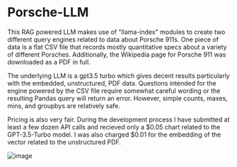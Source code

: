 # Porsche-LLM
This RAG powered LLM makes use of "llama-index" modules to create two different query engines related to data about Porsche 911s. One piece of data is a flat CSV file that records mostly quantitative specs about a variety of different Porsches. Additionally, the Wikipedia page for Porsche 911 was downloaded as a PDF in full.

The underlying LLM is a gpt3.5 turbo which gives decent results particularly with the embedded, unstructured, PDF data. Questions intended for the engine powered by the CSV file require somewhat careful wording or the resulting Pandas query will return an error. However, simple counts, maxes, mins, and groupbys are relatively safe. 

Pricing is also very fair. During the development process I have submitted at least a few dozen API calls and recieved only a $0.05 chart related to the GPT-3.5-Turbo model. I was also charged $0.01 for the embedding of the vector related to the unstructured PDF. 


![image](https://github.com/Tswenson-hub/Porsche-LLM/assets/57569000/b40fb733-b3c7-4d6f-938c-29b00e3eb701)
